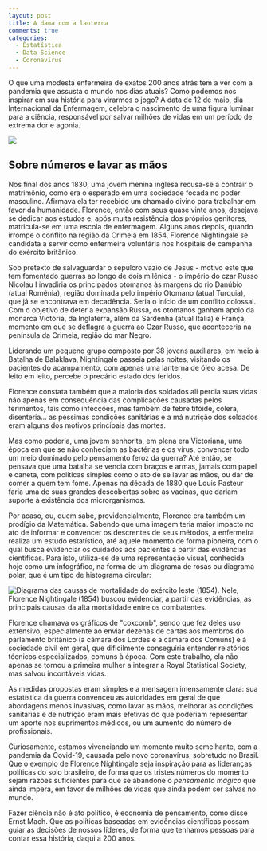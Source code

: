 ```yaml
---
layout: post
title: A dama com a lanterna
comments: true
categories:
  - Estatística
  - Data Science
  - Coronavírus
---
```


O que uma modesta enfermeira de exatos 200 anos atrás tem a ver com a pandemia que assusta o mundo nos dias atuais? Como podemos nos inspirar em sua história para virarmos o jogo? A data de 12 de maio, dia Internacional da Enfermagem, celebra o nascimento de uma figura luminar para a ciência, responsável por salvar milhões de vidas em um período de extrema dor e agonia.

 ![](https://otelegrafo.com/images/florence.jpg)

## Sobre números e lavar as mãos
Nos final dos anos 1830, uma jovem menina inglesa recusa-se a contrair o matrimônio, como era o esperado em uma sociedade focada no poder masculino. Afirmava ela ter recebido um chamado divino para trabalhar em favor da humanidade. Florence, então com seus quase vinte anos, desejava se dedicar aos estudos e, após muita resistência dos próprios genitores, matricula-se em uma escola de enfermagem. Alguns anos depois, quando irrompe o conflito na região da Crimeia em 1854, Florence Nightingale se candidata a servir como enfermeira voluntária nos hospitais de campanha do exército britânico.

Sob pretexto de salvaguardar o sepulcro vazio de Jesus - motivo este que tem fomentado guerras ao longo de dois milênios - o império do czar Russo Nicolau I invadiria os principados otomanos às margens do rio Danúbio (atual Romênia), região dominada pelo império Otomano (atual Turquia), que já se encontrava em decadência. Seria o início de um conflito colossal. Com o objetivo de deter a expansão Russa, os otomanos ganham apoio da monarca Victória, da Inglaterra, além da Sardenha (atual Itália) e França, momento em que se deflagra a guerra ao Czar Russo, que aconteceria na península da Crimeia, região do mar Negro.  

Liderando um pequeno grupo composto por 38 jovens auxiliares, em meio à Batalha de Balaklava, Nightingale passeia pelas noites, visitando os pacientes do acampamento, com apenas uma lanterna de óleo acesa. De leito em leito, percebe o precário estado dos feridos.

Florence constata também que a maioria dos soldados ali perdia suas vidas não apenas em consequência das complicações causadas pelos ferimentos, tais como infecções, mas também de febre tifóide, cólera, disenteria... as péssimas condições sanitárias e a má nutrição dos soldados eram alguns dos motivos principais das mortes.  

Mas como poderia, uma jovem senhorita, em plena era Victoriana, uma época em que se não conheciam as bactérias e os vírus, convencer todo um meio dominado pelo pensamento feroz da guerra? Até então, se pensava que uma batalha se vencia com braços e armas, jamais com papel e caneta, com políticas simples como o ato de se lavar as mãos, ou dar de comer a quem tem fome. Apenas na década de 1880 que Louis Pasteur faria uma de suas grandes descobertas sobre as vacinas, que dariam suporte à existência dos microrganismos.

Por acaso, ou, quem sabe, providencialmente, Florence era também um prodígio da Matemática. Sabendo que uma imagem teria maior impacto no ato de informar e convencer os descrentes de seus métodos, a enfermeira realiza um estudo estatístico, até aquele momento de forma pioneira, com o qual busca evidenciar os cuidados aos pacientes a partir das evidências científicas. Para isto, utiliza-se de uma representação visual, conhecida hoje como um infográfico, na forma de um diagrama de rosas ou diagrama polar, que é um tipo de histograma circular:

![Diagrama das causas de mortalidade do exército leste (1854). Nele, Florence Nightingale (1854) buscou evidenciar, a partir das evidências, as principais causas da alta mortalidade entre os combatentes.](https://otelegrafo.com/images/rose-diagram.jpg)

Florence chamava os gráficos de "coxcomb", sendo que fez deles uso extensivo, especialmente ao enviar dezenas de cartas aos membros do parlamento britânico (a câmara dos Lordes e a câmara dos Comuns) e à sociedade civil em geral, que dificilmente conseguiria entender relatórios técnicos especializados, comuns à época. Com este trabalho, ela não apenas se tornou a primeira mulher a integrar a Royal Statistical Society, mas salvou incontáveis vidas.

As medidas propostas eram simples e a mensagem imensamente clara: sua estatística da guerra convenceu as autoridades em geral de que abordagens menos invasivas, como lavar as mãos, melhorar as condições sanitárias e de nutrição eram mais efetivas do que poderiam representar um aporte nos suprimentos médicos, ou um aumento do número de profissionais.

Curiosamente, estamos vivenciando um momento muito semelhante, com a pandemia da Covid-19, causada pelo novo coronavírus, sobretudo no Brasil. Que o exemplo de Florence Nightingale seja inspiração para as lideranças políticas do solo brasileiro, de forma que os tristes números do momento sejam razões suficientes para que se abandone o _pensamento mágico_ que ainda impera, em favor de milhões de vidas que ainda podem ser salvas no mundo.

Fazer ciência não é ato político, é economia de pensamento, como disse Ernst Mach. Que as políticas baseadas em evidências científicas possam guiar as decisões de nossos líderes, de forma que tenhamos pessoas para contar essa história, daqui a 200 anos.  
